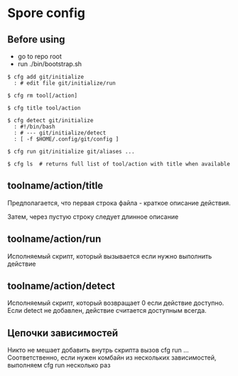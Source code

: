 # Spore config

## Before using
 * go to repo root
 * run ./bin/bootstrap.sh


```
$ cfg add git/initialize
  : # edit file git/initialize/run

$ cfg rm tool[/action]

$ cfg title tool/action

$ cfg detect git/initialize
  : #!/bin/bash
  : # --- git/initialize/detect
  : [ -f $HOME/.config/git/config ]

$ cfg run git/initialize git/aliases ...

$ cfg ls  # returns full list of tool/action with title when available

```

## toolname/action/title

Предполагается, что первая строка файла - краткое описание действия.

Затем, через пустую строку следует длинное описание

## toolname/action/run

Исполняемый скрипт, который вызывается если нужно выполнить действие

## toolname/action/detect

Исполняемый скрипт, который возвращает 0 если действие доступно. Если detect не добавлен, действие считается доступным всегда.

## Цепочки зависимостей

Никто не мешает добавить внутрь скрипта вызов cfg run ...
Соответственно, если нужен комбайн из нескольких зависимостей, выполняем cfg run несколько раз
